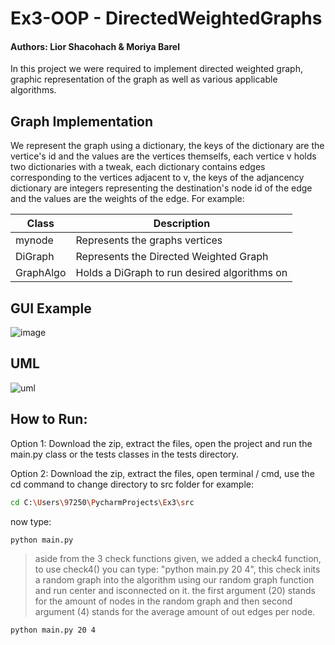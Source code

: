 # Ex3-OOP - DirectedWeightedGraphs
#### Authors: Lior Shacohach & Moriya Barel

In this project we were required to implement directed weighted graph, graphic representation of the graph as well as various applicable algorithms.

## Graph Implementation

We represent the graph using a dictionary, the keys of the dictionary are the vertice's id and the values are the vertices themselfs, each vertice v holds two dictionaries with a tweak, each dictionary contains edges corresponding to the vertices adjacent to v, the keys of the adjancency dictionary are integers representing the destination's node id of the edge and the values are the weights of the edge. For example:

| Class | Description |
| ------ | ------ |
| mynode | Represents the graphs vertices |
| DiGraph | Represents the Directed Weighted Graph |
| GraphAlgo | Holds a DiGraph to run desired algorithms on |

## GUI Example
![image](https://i.imgur.com/s8MhtOM.png)


## UML
![uml](https://i.imgur.com/51xr2pf.png)

## How to Run:
Option 1:
Download the zip, extract the files, open the project and run the main.py class or the tests classes in the tests directory.

Option 2:
Download the zip, extract the files, open terminal / cmd, use the cd command to change directory to src folder for example:
```sh
cd C:\Users\97250\PycharmProjects\Ex3\src
```
now type:
```sh
python main.py
```
> aside from the 3 check functions given, we added a check4 function, to use check4() you can type: "python main.py 20 4",
> this check inits a random graph into the algorithm using our random graph function and run center and isconnected on it. the first argument (20) stands for the amount of nodes in the random graph
> and then second argument (4) stands for the average amount of out edges per node.
```sh
python main.py 20 4
```

